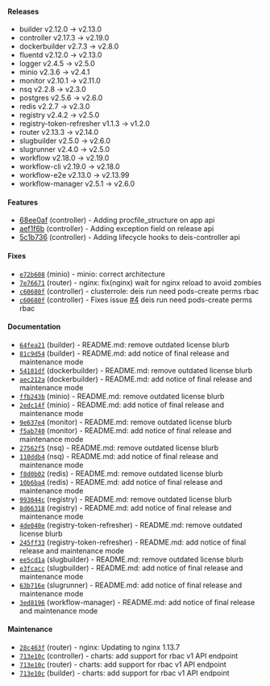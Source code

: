 
#### Releases

- builder v2.12.0 -> v2.13.0
- controller v2.17.3 -> v2.19.0
- dockerbuilder v2.7.3 -> v2.8.0
- fluentd v2.12.0 -> v2.13.0
- logger v2.4.5 -> v2.5.0
- minio v2.3.6 -> v2.4.1
- monitor v2.10.1 -> v2.11.0
- nsq v2.2.8 -> v2.3.0
- postgres v2.5.6 -> v2.6.0
- redis v2.2.7 -> v2.3.0
- registry v2.4.2 -> v2.5.0
- registry-token-refresher v1.1.3 -> v1.2.0
- router v2.13.3 -> v2.14.0
- slugbuilder v2.5.0 -> v2.6.0
- slugrunner v2.4.0 -> v2.5.0
- workflow v2.18.0 -> v2.19.0
- workflow-cli v2.19.0 -> v2.18.0
- workflow-e2e v2.13.0 -> v2.13.99
- workflow-manager v2.5.1 -> v2.6.0

#### Features

- [68ee0af](https://github.com/teamhephy/controller/commit/68ee0afd620659c7c6748c9d95d30eb6a3e5b3d8) (controller) - Adding procfile_structure on app api
- [aef1f6b](https://github.com/teamhephy/controller/commit/aef1f6b3cd3b57c778e6141cb818a8022ac5d727) (controller) - Adding exception field on release api
- [5c1b736](https://github.com/teamhephy/controller/commit/5c1b73688b9435fcdb3af54f034456320bd53951) (controller) - Adding lifecycle hooks to deis-controller api

#### Fixes

- [`e72b608`](https://github.com/teamhephy/minio/commit/e72b608533d63c6400d04a32a2915119415c816c) (minio) - minio: correct architecture
- [`7e76671`](https://github.com/teamhephy/router/commit/7e76671b114039d5004a8ef7394ef7b8ab0c3a9b) (router) - nginx: fix(nginx) wait for nginx reload to avoid zombies
- [`c60680f`](https://github.com/teamhephy/controller/commit/c60680f267ff1449281d227e9cfcb6295034d064) (controller) - clusterrole: deis run need pods-create perms rbac
- [`c60680f`](https://github.com/teamhephy/controller/pull/5/commits/c60680f267ff1449281d227e9cfcb6295034d064) (controller) - Fixes issue [#4](https://github.com/teamhephy/controller/issues/4) deis run need pods-create perms rbac

#### Documentation

- [`64fea21`](https://github.com/teamhephy/builder/commit/64fea2112d19cafa15137320633e9416019e09fb) (builder) - README.md: remove outdated license blurb
- [`81c9d54`](https://github.com/teamhephy/builder/commit/81c9d54bcd0a9669fe7abc1cfacf93e249a31103) (builder) - README.md: add notice of final release and maintenance mode
- [`54181df`](https://github.com/teamhephy/dockerbuilder/commit/54181df684d96de97bb1738d8fdc5b5624a9115e) (dockerbuilder) - README.md: remove outdated license blurb
- [`aec212a`](https://github.com/teamhephy/dockerbuilder/commit/aec212a396d9a49cf5362073d75e73d5bf081e77) (dockerbuilder) - README.md: add notice of final release and maintenance mode
- [`ffb243b`](https://github.com/teamhephy/minio/commit/ffb243b3249367dd60763481802664c0627d29af) (minio) - README.md: remove outdated license blurb
- [`2edc14f`](https://github.com/teamhephy/minio/commit/2edc14f4aa159d2c3fd507d9a0e13ba7394d5446) (minio) - README.md: add notice of final release and maintenance mode
- [`9e637e4`](https://github.com/teamhephy/monitor/commit/9e637e4f5025614a6280f454a6d6f0acd0823277) (monitor) - README.md: remove outdated license blurb
- [`f5ab740`](https://github.com/teamhephy/monitor/commit/f5ab74041f95281accbc5365a601bfd9a46eecc7) (monitor) - README.md: add notice of final release and maintenance mode
- [`27562f5`](https://github.com/teamhephy/nsq/commit/27562f5cda35e1b54445b84da3871cb4d8864dd9) (nsq) - README.md: remove outdated license blurb
- [`110ddb4`](https://github.com/teamhephy/nsq/commit/110ddb46f5a922f868f19b321c854c20d1585fcc) (nsq) - README.md: add notice of final release and maintenance mode
- [`f8d0b02`](https://github.com/teamhephy/redis/commit/f8d0b02394abd213253d1d88b209a8369895abc4) (redis) - README.md: remove outdated license blurb
- [`10b6ba4`](https://github.com/teamhephy/redis/commit/10b6ba4012d98518ceedad8c03ee1fc8c31d506d) (redis) - README.md: add notice of final release and maintenance mode
- [`993044c`](https://github.com/teamhephy/registry/commit/993044cf65211768cf9c22b7b2ee5aba2be35090) (registry) - README.md: remove outdated license blurb
- [`8d66318`](https://github.com/teamhephy/registry/commit/8d663188eae011b4475ad32ce2431ec0b9a1e808) (registry) - README.md: add notice of final release and maintenance mode
- [`4de040e`](https://github.com/teamhephy/registry-token-refresher/commit/4de040efd6298a3399b2561278caf66af1eeabf8) (registry-token-refresher) - README.md: remove outdated license blurb
- [`245ff33`](https://github.com/teamhephy/registry-token-refresher/commit/245ff33c2b9772ac4ecae36a178cf83d89bd6b6c) (registry-token-refresher) - README.md: add notice of final release and maintenance mode
- [`ee5cd1a`](https://github.com/teamhephy/slugbuilder/commit/ee5cd1a59655e81e8df6318039fb4a57969f485f) (slugbuilder) - README.md: remove outdated license blurb
- [`e3fcacc`](https://github.com/teamhephy/slugbuilder/commit/e3fcacc0a19d913a83f7bb0c1227070007073c93) (slugbuilder) - README.md: add notice of final release and maintenance mode
- [`63b716e`](https://github.com/teamhephy/slugrunner/commit/63b716e8c43693c75dcd47450c8c5a244c074882) (slugrunner) - README.md: add notice of final release and maintenance mode
- [`3ed8196`](https://github.com/teamhephy/workflow-manager/commit/3ed81960bef0eea133f7c151023f410d8d001727) (workflow-manager) - README.md: add notice of final release and maintenance mode

#### Maintenance

- [`28c463f`](https://github.com/teamhephy/router/commit/28c463f58a87937e531c6a6e0134c033e3ac23b9) (router) - nginx: Updating to nginx 1.13.7 
- [`713e10c`](https://github.com/teamhephy/controller/commit/ddbd8acef713e10c2918c28f1967ed937e32a817) (controller) - charts: add support for rbac v1 API endpoint
- [`713e10c`](https://github.com/teamhephy/controller/commit/ddbd8acef713e10c2918c28f1967ed937e32a817) (router) - charts: add support for rbac v1 API endpoint
- [`713e10c`](https://github.com/teamhephy/controller/commit/ddbd8acef713e10c2918c28f1967ed937e32a817) (builder) - charts: add support for rbac v1 API endpoint
